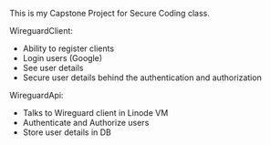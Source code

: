 This is my Capstone Project for Secure Coding class.

WireguardClient:
 - Ability to register clients
 - Login users (Google)
 - See user details
 - Secure user details behind the authentication and authorization


WireguardApi:
 - Talks to Wireguard client in Linode VM
 - Authenticate and Authorize users
 - Store user details in DB
